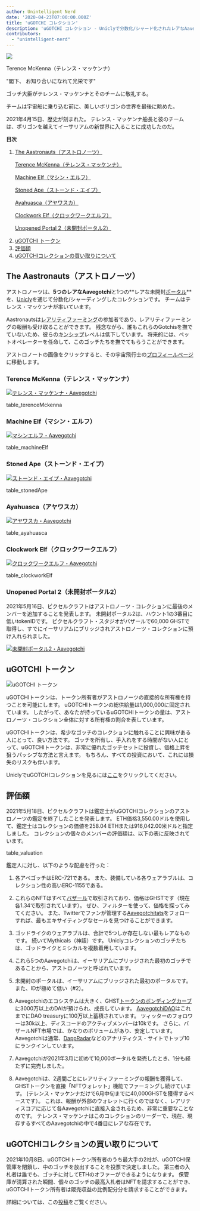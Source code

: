 ```yaml
---
author: Unintelligent Nerd
date: '2020-04-23T07:00:00.000Z'
title: 'uGOTCHI コレクション'
description: 'uGOTCHI コレクション - Uniclyで分数化/シャード化されたレアなAavegotchiのセット'
contributors:
  - "unintelligent-nerd"
---
```


<div class="headerImageContainer">
<img class="headerImage" src="/ugotchi/terence-mckenna.svg">
<p class="headerImageText">Terence McKenna（テレンス・マッケンナ）</p>
</div>

"閣下、 お知り合いになれて光栄です"

ゴッチ大臣がテレンス・マッケンナとそのチームに敬礼する。

チームは宇宙船に乗り込む前に、美しいポリゴンの世界を最後に眺めた。

2021年4月15日、歴史が刻まれた。 テレンス・マッケンナ船長と彼のチームは、ポリゴンを越えてイーサリアムの新世界に入ることに成功したのだ。

<div class="contentsBox">

**目次**

<ol>
<li><a href=#the-aastronauts>The Aastronauts（アストロノーツ）</a></li>
<p><a href=#terence-mckenna>Terence McKenna（テレンス・マッケンナ）</a></p>
<p><a href=#machine-elf>Machine Elf（マシン・エルフ）</a></p>
<p><a href=#stoned-ape>Stoned Ape（ストーンド・エイプ）</a></p>
<p><a href=#ayahuasca>Ayahuasca（アヤワスカ）</a></p>
<p><a href=#clockwork-elf>Clockwork Elf（クロックワークエルフ）</a></p>
<p><a href=#unopened-portal-2>Unopened Portal 2（未開封ポータル2）</a></p>
<li><a href=#ugotchi-token>uGOTCHI トークン</a></li>
<li><a href=#valuation>評価額</a></li>
<li><a href=#buyout-of-the-ugotchi-collection>uGOTCHIコレクションの買い取りについて</a></li>
</ol>

</div>

## The Aastronauts（アストロノーツ）

アストロノーツは、**5つのレアなAavegotchi**と1つの**レアな未開封[ポータル](/portals)**を、[Unicly](https://www.unic.ly/)を通じて分数化/シャーディングしたコレクションです。 チームはテレンス・マッケンナが率いています。

Aastronautsは[レアリティファーミング](/rarity-farming)の参加者であり、レアリティファーミングの報酬も受け取ることができます。 残念ながら、誰もこれらのGotchisを撫でていないため、彼らの[キンシップ](/traits#kinship)レベルは低下しています。 将来的には、ペットオペレーターを任命して、このゴッチたちを撫でてもらうことができます。

アストロノートの画像をクリックすると、その宇宙飛行士の[プロフィールページ](/aavegotchi-profile)に移動します。

### Terence McKenna（テレンス・マッケンナ）

<a href="https://aavegotchi.com/gotchi/1549" target="_blank"><img src = "/ugotchi/terence-mckenna.svg" alt = "テレンス・マッケンナ・Aavegotchi"></a>

table_terenceMckenna

### Machine Elf（マシン・エルフ）

<a href="https://aavegotchi.com/gotchi/8062" target="_blank"><img src = "/ugotchi/machine-elf.svg" alt = "マシンエルフ・Aavegotchi"></a>

table_machineElf

### Stoned Ape（ストーンド・エイプ）

<a href="https://aavegotchi.com/gotchi/4479" target="_blank"><img src = "/ugotchi/stoned-ape.svg" alt = "ストーンド・エイプ・Aavegotchi"></a>

table_stonedApe

### Ayahuasca（アヤワスカ）

<a href="https://aavegotchi.com/gotchi/9106" target="_blank"><img src = "/ugotchi/ayahuasca.svg" alt = "アヤワスカ・Aavegotchi"></a>

table_ayahuasca

### Clockwork Elf（クロックワークエルフ）

<a href="https://aavegotchi.com/gotchi/1306" target="_blank"><img src = "/ugotchi/clockwork-elf.svg" alt = "クロックワークエルフ・Aavegotchi"></a>

table_clockworkElf

### Unopened Portal 2（未開封ポータル2）

2021年5月16日、ピクセルクラフトはアストロノーツ・コレクションに最後のメンバーを追加することを発表します。 未開封ポータル2は、ハウント1の3番目に低いtokenIDです。 ピクセルクラフト・スタジオがバザールで60,000 GHSTで取得し、すでにイーサリアムにブリッジされアストロノーツ・コレクションに預け入れられました。

<a href="https://aavegotchi.com/portal/2" target="_blank"><img src = "/ugotchi/unopened-portal-2.svg" alt = "未開封ポータル2・Aavegotchi"></a>

## uGOTCHI トークン

<img src = "/ugotchi/ugotchi-token.svg" alt = "uGOTCHI トークン" />

uGOTCHIトークンは、トークン所有者がアストロノーツの直接的な所有権を持つことを可能にします。 uGOTCHIトークンの総供給量は1,000,000に固定されています。 したがって、あなたが持っているuGOTCHIトークンの量は、アストロノーツ・コレクション全体に対する所有権の割合を表しています。

uGOTCHIトークンは、希少なゴッチのコレクションに触れることに興味がある人にとって、良い方法です。 ゴッチを所有し、手入れをする時間がない人にとって、uGOTCHIトークンは、非常に優れたゴッチセットに投資し、価格上昇を狙うパッシブな方法と言えます。 もちろん、すべての投資において、これには損失のリスクも伴います。

UniclyでuGOTCHIコレクションを見るには[ここ](https://www.app.unic.ly/#/utoken-contract/0x30c2a84aed6db30e31cf4d7059b1836c12c68068)をクリックしてください。

## 評価額

2021年5月18日、ピクセルクラフトは鑑定士がuGOTCHIコレクションのアストロノーツの鑑定を終了したことを発表します。 ETH価格3,550.00ドルを使用して、鑑定士はコレクションの価値を258.04 ETHまたは916,042.00米ドルと指定しました。 コレクションの個々のメンバーの評価額は、以下の表に反映されています。

table_valuation

鑑定人に対し、以下のような配慮を行った：

1. 各アベゴッチはERC-721である。 また、装備している各ウェアラブルは、コレクション性の高いERC-1155である。

2. これらのNFTはすべて[バザール](/baazaar)で取引されており、価格はGHSTです（現在各1.34で取引されています）。 ぜひ、フィルターを使って、価格を探ってみてください。 また、Twitterでファンが管理する[Aavegotchitats](https://twitter.com/GotchiStats)をフォローすれば、最もエキサイティングなセールを見つけることができます。

3. ゴッドライクのウェアラブルは、合計で5つしか存在しない最もレアなものです。 続いてMythicals（神話）です。 Uniclyコレクションのゴッチたちは、ゴッドライクとミシカルを複数着用しています。

4. これら5つのAavegotchiは、イーサリアムにブリッジされた最初のゴッチであることから、アストロノーツと呼ばれています。

5. 未開封のポータルは、イーサリアムにブリッジされた最初のポータルです。 また、IDが極めて低い（#2）。

6. Aavegotchiのエコシステムは大きく、GHST[トークンのボンディングカーブ](/curve)に3000万以上のDAIが預けられ、成長しています。 [AavegotchiDAO](/dao)はこれまでにDAO treasuryに100万以上蓄積されています。 ツィッターのフォロワーは30k以上、ディスコードのアクティブメンバーは10kです。 さらに、バザールNFT市場では、かなりのボリュームがあり、安定しています。 Aavegotchiは通常、[DappRadar](https://dappradar.com/)などのアナリティクス・サイトでトップ10にランクインしています。

7. Aavegotchiが2021年3月に初めて10,000ポータルを発売したとき、1分も経たずに完売しました。

8. Aavegotchiは、2週間ごとにレアリティファーミングの報酬を獲得して、GHSTトークンを直接「NFTウォレット」機能でファーミングし続けています。 (テレンス・マッケンナだけで6月中旬までに40,000GHSTを獲得するペースです）。 これは、報酬が外部のウォレットに行くのではなく、レアリティスコアに応じて各Aavegotchiに直接入金されるため、非常に重要なことなのです。 テレンス・マッケンナはこのコレクションのリーダーで、現在、現存するすべてのAavegotchiの中で4番目にレアな存在です。

## uGOTCHIコレクションの買い取りについて

2021年10月8日、uGOTCHIトークン所有者のうち最大手の2社が、uGOTCHI保管庫を閉鎖し、中のゴッチを放出することを投票で決定しました。 第三者の入札者は誰でも、ゴッチに対してETHのオファーができるようになります。 保管庫が清算された瞬間、個々のゴッチの最高入札者はNFTを請求することができ、uGOTCHIトークン所有者は販売収益の比例配分分を請求することができます。

詳細については、この[投稿](https://medium.com/unicly/countdown-for-the-aavegotchi-aastronauts-aauction-940972456277)をご覧ください。